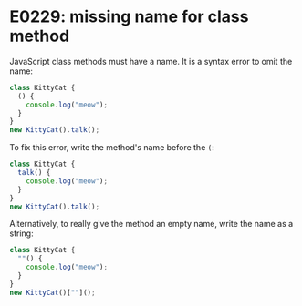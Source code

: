 # E0229: missing name for class method

JavaScript class methods must have a name. It is a syntax error to omit the
name:

```javascript
class KittyCat {
  () {
    console.log("meow");
  }
}
new KittyCat().talk();
```

To fix this error, write the method's name before the `(`:

```javascript
class KittyCat {
  talk() {
    console.log("meow");
  }
}
new KittyCat().talk();
```

Alternatively, to really give the method an empty name, write the name as a
string:

```javascript
class KittyCat {
  ""() {
    console.log("meow");
  }
}
new KittyCat()[""]();
```
